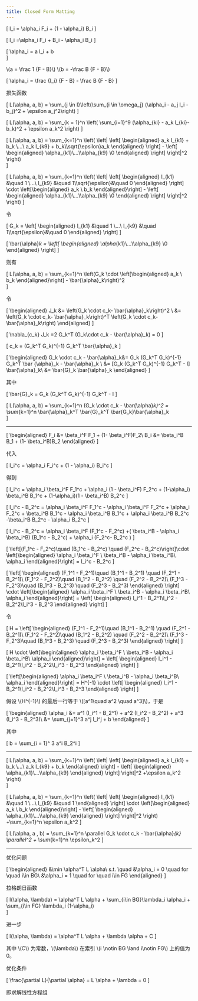 ```yaml
---
title: Closed Form Matting
---
```


\[
    I_i = \alpha_i F_i + (1 - \alpha_i) B_i
    \]

\[
I_i =\alpha_i F_i + B_i - \alpha_i B_i
    \]

\[
\alpha_i = a I_i + b    
    \]

\\(a = \frac 1 {F - B}\\)
\\(b = -\frac B {F - B}\\)

\[
\alpha_i = \frac {I_i} {F - B}  - \frac B {F - B}
    \]

损失函数

\[
L(\alpha, a, b) = \sum_{j \in I}\left(\sum_{i \in \omega_j} (\alpha_i - a_j I_i - b_j)^2 + \epsilon a_j^2\right)
    \]

\[
L(\alpha, a, b) = \sum_{k = 1}^n \left(
    \sum_{i=1}^9 (\alpha_{ki} - a_k I_{ki}- b_k)^2 + \epsilon a_k^2
    \right)
    \]

\[
L(\alpha, a, b) = \sum_{k=1}^n \left(
    \left|
    \left[
    \begin{aligned}
    a_k I_{k1} + b_k \\...\\ a_k I_{k9} + b_k\\\sqrt{\epsilon}a_k
    \end{aligned}
    \right]
    -
    \left[
        \begin{aligned}
        \alpha_{k1}\\...\\\alpha_{k9} \\0
        \end{aligned}
        \right]
     \right|^2
    \right)    
    \]



\[
L(\alpha, a, b) = \sum_{k=1}^n \left(
    \left|
    \left[
    \begin{aligned}
    I_{k1} &\quad 1 \\...\\ I_{k9} &\quad 1\\\sqrt{\epsilon}&\quad 0
    \end{aligned}
    \right]
    \cdot \left[\begin{aligned}
    a_k \\ b_k
    \end{aligned}\right]
    -
    \left[
        \begin{aligned}
        \alpha_{k1}\\...\\\alpha_{k9} \\0
        \end{aligned}
        \right]
     \right|^2
     \right)
    \]

令 

\[
G_k = \left[
    \begin{aligned}
    I_{k1} &\quad 1 \\...\\ I_{k9} &\quad 1\\\sqrt{\epsilon}&\quad 0
    \end{aligned}
    \right]
    \]

\[
    \bar{\alpha}_k = \left[
        \begin{aligned}
        \alpha_{k1}\\...\\\alpha_{k9} \\0
        \end{aligned}
        \right]
    \]

则有

\[
L(\alpha, a, b) = \sum_{k=1}^n \left(G_k \cdot \left[\begin{aligned}
    a_k \\ b_k
    \end{aligned}\right] - \bar{\alpha}_k\right)^2    
\]

令 

\[
    \begin{aligned}
    J_k &= \left(G_k \cdot c_k- \bar{\alpha}_k\right)^2    \\
    &=  \left(G_k \cdot c_k- \bar{\alpha}_k\right)^T  \left(G_k \cdot c_k- \bar{\alpha}_k\right)
\end{aligned}
    \]

\[
\nabla_{c_k} J_k =2 G_k^T (G_k\cdot c_k - \bar{\alpha}_k) = 0
    \]

\[
c_k = (G_k^T G_k)^{-1} G_k^T \bar{\alpha}_k
\]

\[
    \begin{aligned}
G_k \cdot c_k - \bar{\alpha}_k&= G_k (G_k^T G_k)^{-1} G_k^T \bar {\alpha}_k - \bar{\alpha}_k \\
&= [G_k (G_k^T G_k)^{-1} G_k^T  - I] \bar{\alpha}_k\\
&= \bar{G}_k \bar{\alpha}_k
\end{aligned}
    \]

其中

\[
\bar{G}_k = G_k (G_k^T G_k)^{-1} G_k^T  - I
    \]

\[
L(\alpha, a, b) = \sum_{k=1}^n (G_k \cdot c_k - \bar{\alpha}_k)^2 = \sum_{k=1}^n \bar{\alpha}_k^T \bar{G}_k^T \bar{G_k}\bar{\alpha}_k    
    \]

---

\[
    \begin{aligned}
F_i &= \beta_i^F F_1 + (1- \beta_i^F)F_2\\
B_i &= \beta_i^B B_1 + (1- \beta_i^B)B_2
\end{aligned}
    \]

代入

\[
    I_i^c = \alpha_i F_i^c + (1 - \alpha_i) B_i^c
    \]

得到

\[
   I_i^c =  \alpha_i \beta_i^F F_1^c + \alpha_i (1 - \beta_i^F) F_2^c + (1-\alpha_i) \beta_i^B B_1^c + (1-\alpha_i)(1 - \beta_i^B) B_2^c
    \]

\[
I_i^c - B_2^c = \alpha_i \beta_i^F F_1^c - \alpha_i \beta_i^F F_2^c + \alpha_i F_2^c + \beta_i^B B_1^c - \alpha_i \beta_i^B B_1^c  + \alpha_i \beta_i^B B_2^c -\beta_i^B B_2^c - \alpha_i B_2^c 
    \]

\[
I_i^c - B_2^c = \alpha_i \beta_i^F (F_1^c - F_2^c) +( \beta_i^B - \alpha_i \beta_i^B) (B_1^c  - B_2^c)   + \alpha_i (F_2^c- B_2^c )
    \]

\[
\left[(F_1^c - F_2^c)\quad (B_1^c - B_2^c) \quad (F_2^c - B_2^c)\right]\cdot \left[\begin{aligned}
\alpha_i \beta_i^F \\ \beta_i^B - \alpha_i \beta_i^B\\ \alpha_i
\end{aligned}\right] = I_i^c - B_2^c
    \]


\[
\left[
    \begin{aligned}
    (F_1^1 - F_2^1)\quad (B_1^1 - B_2^1) \quad (F_2^1 - B_2^1)\\
    (F_1^2 - F_2^2)\quad (B_1^2 - B_2^2) \quad (F_2^2 - B_2^2)\\
    (F_1^3 - F_2^3)\quad (B_1^3 - B_2^3) \quad (F_2^3 - B_2^3)
    \end{aligned}
    \right]
\cdot \left[\begin{aligned}
\alpha_i \beta_i^F \\ \beta_i^B - \alpha_i \beta_i^B\\ \alpha_i
\end{aligned}\right] = \left[
    \begin{aligned}
    I_i^1 - B_2^1\\I_i^2 - B_2^2\\I_i^3 - B_2^3
    \end{aligned}
    \right]
    \]

令

\[
    H = \left[
    \begin{aligned}
    (F_1^1 - F_2^1)\quad (B_1^1 - B_2^1) \quad (F_2^1 - B_2^1)\\
    (F_1^2 - F_2^2)\quad (B_1^2 - B_2^2) \quad (F_2^2 - B_2^2)\\
    (F_1^3 - F_2^3)\quad (B_1^3 - B_2^3) \quad (F_2^3 - B_2^3)
    \end{aligned}
    \right]
    \]

\[
H
\cdot \left[\begin{aligned}
\alpha_i \beta_i^F \\ \beta_i^B - \alpha_i \beta_i^B\\ \alpha_i
\end{aligned}\right] = \left[
    \begin{aligned}
    I_i^1 - B_2^1\\I_i^2 - B_2^2\\I_i^3 - B_2^3
    \end{aligned}
    \right]
    \]

\[
 \left[\begin{aligned}
\alpha_i \beta_i^F \\ \beta_i^B - \alpha_i \beta_i^B\\ \alpha_i
\end{aligned}\right] = 
H^{-1}
\cdot
\left[
    \begin{aligned}
    I_i^1 - B_2^1\\I_i^2 - B_2^2\\I_i^3 - B_2^3
    \end{aligned}
    \right]
    \]

假设 \\(H^{-1}\\) 的最后一行等于 \\([a^1\quad a^2 \quad a^3]\\)，于是

\[
    \begin{aligned}
\alpha_i &= a^1 (I_i^1 - B_2^1) + a^2 (I_i^2 - B_2^2) + a^3 (I_i^3 - B_2^3)\\
&= \sum_{j=1}^3 a^j I_i^j + b
\end{aligned}
    \]

其中

\[
b = \sum_{i = 1}^ 3 a^i B_2^i
    \]



---

\[
L(\alpha, a, b) = \sum_{k=1}^n \left(
    \left|
    \left[
    \begin{aligned}
    a_k I_{k1} + b_k \\...\\ a_k I_{k9} + b_k
    \end{aligned}
    \right]
    -
    \left[
        \begin{aligned}
        \alpha_{k1}\\...\\\alpha_{k9}
        \end{aligned}
        \right]
     \right|^2
     +\epsilon a_k^2
    \right)    
    \]

\[
L(\alpha, a, b) = \sum_{k=1}^n \left(
    \left|
    \left[
    \begin{aligned}
    I_{k1} &\quad 1 \\...\\ I_{k9} &\quad 1
    \end{aligned}
    \right]
    \cdot \left[\begin{aligned}
    a_k \\ b_k
    \end{aligned}\right]
    -
    \left[
        \begin{aligned}
        \alpha_{k1}\\...\\\alpha_{k9} 
        \end{aligned}
        \right]
     \right|^2
     \right)
     +\sum_{k=1}^n \epsilon a_k^2
    \]

\[
L(\alpha, a , b) = \sum_{k=1}^n \parallel
    G_k \cdot c_k - \bar{\alpha}_{k}
    \parallel^2 + \sum_{k=1}^n \epsilon_k^2
    \]



---

优化问题

\[
    \begin{aligned}
    &\min \alpha^T L \alpha\\
    s.t. \quad &\alpha_i = 0 \quad for  \quad i\in BG\\
    &\alpha_i = 1 \quad for  \quad i\in FG
    \end{aligned}
    \]

拉格朗日函数

\[
l(\alpha, \lambda) = \alpha^T L \alpha + \sum_{i\in BG}\lambda_i \alpha_i + \sum_{i\in FG} \lambda_i (1-\alpha_i)    
\]

进一步

\[
    l(\alpha, \lambda) = \alpha^T L \alpha + \lambda \alpha + C
    \]

其中 \\(C\\) 为常数，\\(\lambda\\) 在索引 \\(i \notin BG \land i\notin FG\\) 上的值为 0。

优化条件

\[
\frac{\partial L}{\partial \alpha} = L \alpha + \lambda = 0
    \]

即求解线性方程组

